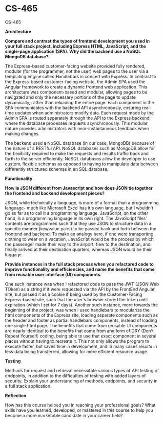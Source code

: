 # CS-465
CS-465

**Architecture**

**Compare and contrast the types of frontend development you used in your full stack project, including Express HTML, JavaScript, and the single-page application (SPA).
Why did the backend use a NoSQL MongoDB database?**

The Express-based customer-facing website provided fully rendered, modular (for the programmer, not the user) web pages to the user via a templating engine called Handlebars in concert with Express.  In contrast to the Express-based customer-facing website, the Admin SPA used the Angular framework to create a dynamic frontend web application.  This architecture was component-based and modular, allowing pages to be navigated and only the necessary portions of the page to update dynamically, rather than reloading the entire page.  Each component in the SPA communicates with the backend API asynchronously, ensuring real-time updates when administrators modify data.  Each request made by the Admin SPA is routed separately through the API to the Express backend, where the database processes requests asynchronously.  This modular nature provides administrators with near-instantaneous feedback when making changes.

The backend used a NoSQL database (in our case, MongoDB) because of the nature of a RESTful API. NoSQL databases such as MongoDB allow for the flexibility required to make the requests and results traffic back and forth to the server efficiently.  NoSQL databases allow the developer to use custom, flexible schemas as opposed to having to manipulate data between differently structured schemas in an SQL database.


**Functionality**

**How is JSON different from Javascript and how does JSON tie together the frontend and backend development pieces?**

JSON, while technically a language, is more of a format than a programming language- much like Microsoft Excel has it's own language, but I wouldn't go so far as to call it a programming language.  JavaScript, on the other hand, is a programming language in its own right.  The JavaScript files' contents are programmed such that they use JSON to structure data in a specific manner (key/value pairs) to be passed back and forth between the frontend and backend.  To make an analogy here, if one were transporting clothing to wear on a vacation, JavaScript would be the process by which the passenger made their way to the airport, flew to the destination, and finally arrived at their destination quarters; whereas JSON would be their luggage.

**Provide instances in the full stack process when you refactored code to improve functionality and efficiencies, and name the benefits that come from reusable user interface (UI) components.**

One such instance was when I refactored code to pass the JWT (JSON Web TOken) as a string if it were requested via the API by the FrontEnd Angular site, but passed it as a cookie if being used by the Customer-Facing Express-based site, such that the user's browser stored the token until expiration (which I set for 7 days).  Another such instance, more towards the beginning of the project, was when I used handlebars to modularize the html components of the Express site, loading separate components such as the header and footer as partial handlebars components, instead of loading one single html page.  The benefits that come from reusable UI components are nearly identical to the benefits that come from any form of DRY (Don't Repeat Yourself) coding, being able to use that exact component in several places without having to recreate it.  This not only allows the program to execute faster, but saves time in development, and in many cases results in less data being transferred, allowing for more efficient resource usage.

**Testing**

Methods for request and retrieval necessitate various types of API testing of endpoints, in addition to the difficulties of testing with added layers of security. Explain your understanding of methods, endpoints, and security in a full stack application.

**Reflection**

How has this course helped you in reaching your professional goals? What skills have you learned, developed, or mastered in this course to help you become a more marketable candidate in your career field?
